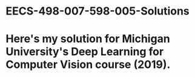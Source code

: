 # EECS-498-007-598-005-Solutions
# Here's my solution for Michigan University's Deep Learning for Computer Vision course (2019).
